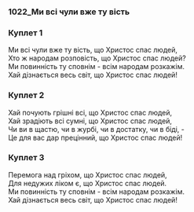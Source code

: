 ### 1022_Ми всі чули вже ту вість
### Куплет 1
Ми всі чули вже ту вість, що Христос спас людей, <br/>Хто ж народам розповість, що Христос спас людей? <br/>Ми повинність ту сповнім - всім народам розкажім. <br/>Хай дізнається весь світ, що Христос спас людей!
### Куплет 2
Хай почують грішні всі, що Христос спас людей, <br/>Хай зрадіють всі сумні, що Христос спас людей, <br/>Чи ви в щастю, чи в журбі, чи в достатку, чи в біді, - <br/>Це для вас дар прецінний, що Христос спас людей!
### Куплет 3
Перемога над гріхом, що Христос спас людей, <br/>Для недужих ліком є, що Христос спас людей. <br/>Ми повинність ту сповнім - всім народам розкажім. <br/>Хай дізнається весь світ, що Христос спас людей!

